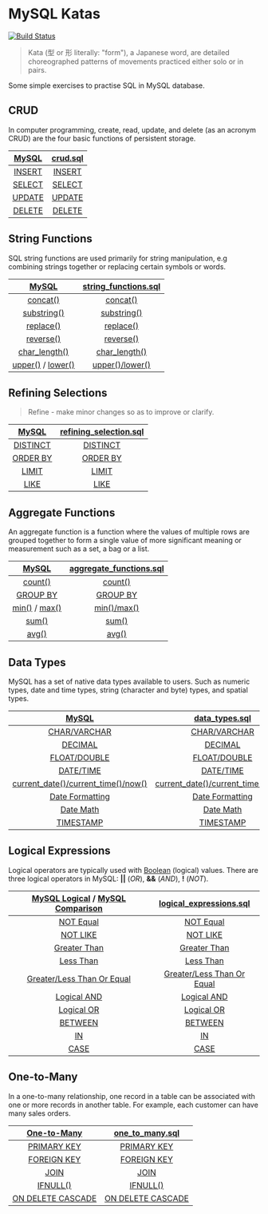 # MySQL Katas

[![Build Status](https://travis-ci.com/azdanov/mysql-katas.svg?branch=master)](https://travis-ci.com/azdanov/mysql-katas)

> Kata (型 or 形 literally: "form"), a Japanese word, are detailed choreographed patterns of movements practiced either solo or in pairs.

Some simple exercises to practise SQL in MySQL database.

## CRUD

In computer programming, create, read, update, and delete (as an acronym CRUD) are the four basic functions of persistent storage.

| [MySQL](https://dev.mysql.com/doc/refman/5.7/en/sql-syntax-data-manipulation.html) | [crud.sql](https://github.com/azdanov/mysql-katas/blob/master/crud.sql)                                     |
| :--------------------------------------------------------------------------------: | :---------------------------------------------------------------------------------------------------------: |
| [INSERT](https://dev.mysql.com/doc/refman/5.7/en/insert.html)                      | [INSERT](https://github.com/azdanov/mysql-katas/blob/34b3689abac887dc86377a6f04f43f1b2623824f/crud.sql#L15) |
| [SELECT](https://dev.mysql.com/doc/refman/5.7/en/select.html)                      | [SELECT](https://github.com/azdanov/mysql-katas/blob/34b3689abac887dc86377a6f04f43f1b2623824f/crud.sql#L24) |
| [UPDATE](https://dev.mysql.com/doc/refman/5.7/en/update.html)                      | [UPDATE](https://github.com/azdanov/mysql-katas/blob/34b3689abac887dc86377a6f04f43f1b2623824f/crud.sql#L54) |
| [DELETE](https://dev.mysql.com/doc/refman/5.7/en/delete.html)                      | [DELETE](https://github.com/azdanov/mysql-katas/blob/34b3689abac887dc86377a6f04f43f1b2623824f/crud.sql#L64) |

## String Functions

SQL string functions are used primarily for string manipulation, e.g combining strings together or replacing certain symbols or words.

| [MySQL](https://dev.mysql.com/doc/refman/5.7/en/string-functions.html)                                                                                                            | [string_functions.sql](https://github.com/azdanov/mysql-katas/blob/master/string_functions.sql)                                  |
| :-------------------------------------------------------------------------------------------------------------------------------------------------------------------------------: | :------------------------------------------------------------------------------------------------------------------------------: |
| [concat()](https://dev.mysql.com/doc/refman/5.7/en/string-functions.html#function_concat)                                                                                         | [concat()](https://github.com/azdanov/mysql-katas/blob/9f8b618fd2dec10a7f23fee15fbff85f91dde91c/string_functions.sql#L40)        |
| [substring()](https://dev.mysql.com/doc/refman/5.7/en/string-functions.html#function_substring)                                                                                   | [substring()](https://github.com/azdanov/mysql-katas/blob/9f8b618fd2dec10a7f23fee15fbff85f91dde91c/string_functions.sql#L48)     |
| [replace()](https://dev.mysql.com/doc/refman/5.7/en/string-functions.html#function_replace)                                                                                       | [replace()](https://github.com/azdanov/mysql-katas/blob/9f8b618fd2dec10a7f23fee15fbff85f91dde91c/string_functions.sql#L56)       |
| [reverse()](https://dev.mysql.com/doc/refman/5.7/en/string-functions.html#function_reverse)                                                                                       | [reverse()](https://github.com/azdanov/mysql-katas/blob/9f8b618fd2dec10a7f23fee15fbff85f91dde91c/string_functions.sql#L61)       |
| [char_length()](https://dev.mysql.com/doc/refman/5.7/en/string-functions.html#function_char-length)                                                                               | [char_length()](https://github.com/azdanov/mysql-katas/blob/9f8b618fd2dec10a7f23fee15fbff85f91dde91c/string_functions.sql#L66)   |
| [upper()](https://dev.mysql.com/doc/refman/5.7/en/string-functions.html#function_upper) / [lower()](https://dev.mysql.com/doc/refman/5.7/en/string-functions.html#function_lower) | [upper()/lower()](https://github.com/azdanov/mysql-katas/blob/9f8b618fd2dec10a7f23fee15fbff85f91dde91c/string_functions.sql#L71) |

## Refining Selections

> Refine - make minor changes so as to improve or clarify.

| [MySQL](https://dev.mysql.com/doc/refman/5.7/en/select.html)                     | [refining_selection.sql](https://github.com/azdanov/mysql-katas/blob/master/refining_selection.sql)                         |
| :------------------------------------------------------------------------------: | :-------------------------------------------------------------------------------------------------------------------------: |
| [DISTINCT](https://dev.mysql.com/doc/refman/5.7/en/select.html)                  | [DISTINCT](https://github.com/azdanov/mysql-katas/blob/7dad586d339ba9a82b7ef72f36125a0be82ce767/refining_selection.sql#L43) |
| [ORDER BY](https://dev.mysql.com/doc/refman/5.7/en/select.html)                  | [ORDER BY](https://github.com/azdanov/mysql-katas/blob/7dad586d339ba9a82b7ef72f36125a0be82ce767/refining_selection.sql#L53) |
| [LIMIT](https://dev.mysql.com/doc/refman/5.7/en/select.html)                     | [LIMIT](https://github.com/azdanov/mysql-katas/blob/7dad586d339ba9a82b7ef72f36125a0be82ce767/refining_selection.sql#L94)    |
| [LIKE](https://dev.mysql.com/doc/refman/5.7/en/string-comparison-functions.html) | [LIKE](https://github.com/azdanov/mysql-katas/blob/7dad586d339ba9a82b7ef72f36125a0be82ce767/refining_selection.sql#L118)    |

## Aggregate Functions

An aggregate function is a function where the values of multiple rows are grouped together to form a single value of more significant meaning or measurement such as a set, a bag or a list.

| [MySQL](https://dev.mysql.com/doc/refman/5.7/en/group-by-functions.html)                                                                                                      | [aggregate_functions.sql](https://github.com/azdanov/mysql-katas/blob/master/aggregate_functions.sql)                           |
| :---------------------------------------------------------------------------------------------------------------------------------------------------------------------------: | :-----------------------------------------------------------------------------------------------------------------------------: |
| [count()](https://dev.mysql.com/doc/refman/5.7/en/group-by-functions.html#function_count)                                                                                     | [count()](https://github.com/azdanov/mysql-katas/blob/7dad586d339ba9a82b7ef72f36125a0be82ce767/aggregate_functions.sql#L43)     |
| [GROUP BY](https://dev.mysql.com/doc/refman/5.7/en/group-by-handling.html)                                                                                                    | [GROUP BY](https://github.com/azdanov/mysql-katas/blob/7dad586d339ba9a82b7ef72f36125a0be82ce767/aggregate_functions.sql#L55)    |
| [min()](https://dev.mysql.com/doc/refman/5.7/en/group-by-functions.html#function_min) / [max()](https://dev.mysql.com/doc/refman/5.7/en/group-by-functions.html#function_max) | [min()/max()](https://github.com/azdanov/mysql-katas/blob/7dad586d339ba9a82b7ef72f36125a0be82ce767/aggregate_functions.sql#L72) |
| [sum()](https://dev.mysql.com/doc/refman/5.7/en/group-by-functions.html#function_sum)                                                                                         | [sum()](https://github.com/azdanov/mysql-katas/blob/7dad586d339ba9a82b7ef72f36125a0be82ce767/aggregate_functions.sql#L107)      |
| [avg()](https://dev.mysql.com/doc/refman/5.7/en/group-by-functions.html#function_avg)                                                                                         | [avg()](https://github.com/azdanov/mysql-katas/blob/7dad586d339ba9a82b7ef72f36125a0be82ce767/aggregate_functions.sql#L119)      |

## Data Types

MySQL has a set of native data types available to users. Such as numeric types, date and time types, string (character and byte) types, and spatial types.

| [MySQL](https://dev.mysql.com/doc/refman/5.7/en/data-types.html)                                            | [data_types.sql](https://github.com/azdanov/mysql-katas/blob/master/data_types.sql)                                                             |
| :---------------------------------------------------------------------------------------------------------: | :---------------------------------------------------------------------------------------------------------------------------------------------: |
| [CHAR/VARCHAR](https://dev.mysql.com/doc/refman/5.7/en/char.html)                                           | [CHAR/VARCHAR](https://github.com/azdanov/mysql-katas/blob/7dad586d339ba9a82b7ef72f36125a0be82ce767/data_types.sql#L1)                          |
| [DECIMAL](https://dev.mysql.com/doc/refman/5.7/en/fixed-point-types.html)                                   | [DECIMAL](https://github.com/azdanov/mysql-katas/blob/7dad586d339ba9a82b7ef72f36125a0be82ce767/data_types.sql#L32)                              |
| [FLOAT/DOUBLE](https://dev.mysql.com/doc/refman/5.7/en/floating-point-types.html)                           | [FLOAT/DOUBLE](https://github.com/azdanov/mysql-katas/blob/7dad586d339ba9a82b7ef72f36125a0be82ce767/data_types.sql#L69)                         |
| [DATE/TIME](https://dev.mysql.com/doc/refman/5.7/en/date-and-time-types.html)                               | [DATE/TIME](https://github.com/azdanov/mysql-katas/blob/7dad586d339ba9a82b7ef72f36125a0be82ce767/data_types.sql#L98)                            |
| [current_date()/current_time()/now()](https://dev.mysql.com/doc/refman/5.7/en/date-and-time-functions.html) | [current_date()/current_time()/now()](https://github.com/azdanov/mysql-katas/blob/7dad586d339ba9a82b7ef72f36125a0be82ce767/data_types.sql#L124) |
| [Date Formatting](https://dev.mysql.com/doc/refman/5.7/en/date-and-time-functions.html)                     | [Date Formatting](https://github.com/azdanov/mysql-katas/blob/7dad586d339ba9a82b7ef72f36125a0be82ce767/data_types.sql#L134)                     |
| [Date Math](https://dev.mysql.com/doc/refman/5.7/en/date-and-time-functions.html)                           | [Date Math](https://github.com/azdanov/mysql-katas/blob/7dad586d339ba9a82b7ef72f36125a0be82ce767/data_types.sql#L240)                           |
| [TIMESTAMP](https://dev.mysql.com/doc/refman/5.7/en/datetime.html)                                          | [TIMESTAMP](https://github.com/azdanov/mysql-katas/blob/7dad586d339ba9a82b7ef72f36125a0be82ce767/data_types.sql#L303)                           |

## Logical Expressions

Logical operators are typically used with [Boolean](https://dev.mysql.com/doc/refman/5.7/en/boolean-literals.html) (logical) values. There are three logical operators in MySQL: __||__ (_OR_), __&&__ (_AND_), __!__ (_NOT_).

| [MySQL Logical](https://dev.mysql.com/doc/refman/5.7/en/logical-operators.html) / [MySQL Comparison](https://dev.mysql.com/doc/refman/5.7/en/comparison-operators.html) | [logical_expressions.sql](https://github.com/azdanov/mysql-katas/blob/master/logical_expressions.sql)                                          |
| :---------------------------------------------------------------------------------------------------------------------------------------------------------------------: | :--------------------------------------------------------------------------------------------------------------------------------------------: |
| [NOT Equal](https://dev.mysql.com/doc/refman/5.7/en/comparison-operators.html#operator_not-equal)                                                                       | [NOT Equal](https://github.com/azdanov/mysql-katas/blob/c1057802d7859a744b00afedfb14e53ab169334e/logical_expressions.sql#L43)                  |
| [NOT LIKE](https://dev.mysql.com/doc/refman/5.7/en/string-comparison-functions.html#operator_not-like)                                                                  | [NOT LIKE](https://github.com/azdanov/mysql-katas/blob/c1057802d7859a744b00afedfb14e53ab169334e/logical_expressions.sql#L58)                   |
| [Greater Than](https://dev.mysql.com/doc/refman/5.7/en/comparison-operators.html#operator_greater-than)                                                                 | [Greater Than](https://github.com/azdanov/mysql-katas/blob/c1057802d7859a744b00afedfb14e53ab169334e/logical_expressions.sql#L65)               |
| [Less Than](https://dev.mysql.com/doc/refman/5.7/en/comparison-operators.html#operator_less-than)                                                                       | [Less Than](https://github.com/azdanov/mysql-katas/blob/c1057802d7859a744b00afedfb14e53ab169334e/logical_expressions.sql#L74)                  |
| [Greater/Less Than Or Equal](https://dev.mysql.com/doc/refman/5.7/en/comparison-operators.html)                                                                         | [Greater/Less Than Or Equal](https://github.com/azdanov/mysql-katas/blob/c1057802d7859a744b00afedfb14e53ab169334e/logical_expressions.sql#L83) |
| [Logical AND](https://dev.mysql.com/doc/refman/5.7/en/logical-operators.html#operator_and)                                                                              | [Logical AND](https://github.com/azdanov/mysql-katas/blob/c1057802d7859a744b00afedfb14e53ab169334e/logical_expressions.sql#L98)                |
| [Logical OR](https://dev.mysql.com/doc/refman/5.7/en/logical-operators.html#operator_or)                                                                                | [Logical OR](https://github.com/azdanov/mysql-katas/blob/c1057802d7859a744b00afedfb14e53ab169334e/logical_expressions.sql#L107)                |
| [BETWEEN](https://dev.mysql.com/doc/refman/5.7/en/comparison-operators.html#operator_between)                                                                           | [BETWEEN](https://github.com/azdanov/mysql-katas/blob/c1057802d7859a744b00afedfb14e53ab169334e/logical_expressions.sql#L116)                   |
| [IN](https://dev.mysql.com/doc/refman/5.7/en/comparison-operators.html#function_in)                                                                                     | [IN](https://github.com/azdanov/mysql-katas/blob/c1057802d7859a744b00afedfb14e53ab169334e/logical_expressions.sql#L131)                        |
| [CASE](https://dev.mysql.com/doc/refman/5.7/en/case.html)                                                                                                               | [CASE](https://github.com/azdanov/mysql-katas/blob/c1057802d7859a744b00afedfb14e53ab169334e/logical_expressions.sql#L155)                      |

## One-to-Many

In a one-to-many relationship, one record in a table can be associated with one or more records in another table. For example, each customer can have many sales orders.

| [One-to-Many](https://fmhelp.filemaker.com/help/16/fmp/en/index.html#page/FMP_Help/one-to-many-relationships.html)           | [one_to_many.sql](https://github.com/azdanov/mysql-katas/blob/master/one_to_many.sql)        |
| :--------------------------------------------------------------------------------------------------------------------------: | :------------------------------------------------------------------------------------------: |
| [PRIMARY KEY](https://dev.mysql.com/doc/refman/5.7/en/constraint-primary-key.html)                                           | [PRIMARY KEY](https://github.com/azdanov/mysql-katas/blob/master/one_to_many.sql#L4)         |
| [FOREIGN KEY](https://dev.mysql.com/doc/refman/5.7/en/constraint-foreign-key.html)                                           | [FOREIGN KEY](https://github.com/azdanov/mysql-katas/blob/master/one_to_many.sql#L4)         |
| [JOIN](https://dev.mysql.com/doc/refman/5.7/en/join.html)                                                                    | [JOIN](https://github.com/azdanov/mysql-katas/blob/master/one_to_many.sql#L67)               |
| [IFNULL()](https://dev.mysql.com/doc/refman/5.7/en/control-flow-functions.html#function_ifnull)                              | [IFNULL()](https://github.com/azdanov/mysql-katas/blob/master/one_to_many.sql#L156)          |
| [ON DELETE CASCADE](https://dev.mysql.com/doc/refman/5.7/en/create-table-foreign-keys.html#foreign-keys-referential-actions) | [ON DELETE CASCADE](https://github.com/azdanov/mysql-katas/blob/master/one_to_many.sql#L233) |
